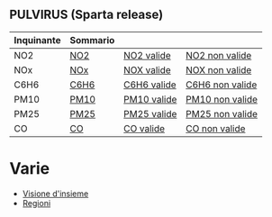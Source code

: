 ## PULVIRUS (Sparta release)


|Inquinante | Sommario |   | | 
|:---------------|:------|:-----|:------|
|NO2| [NO2](no2/no2_summary.md.html) | [NO2 valide](no2/no2_valide_summary.md.html)  | [NO2 non valide](no2/no2_non_valide_summary.md.html)  |
|NOx| [NOx](nox/nox_summary.md.html) | [NOX valide](nox/nox_valide_summary.md.html) | [NOX non valide](nox/nox_non_valide_summary.md.html)|
|C6H6| [C6H6](c6h6/c6h6_summary.md.html)| [C6H6 valide](c6h6/c6h6_valide_summary.md.html)| [C6H6 non valide](c6h6/c6h6_non_valide_summary.md.html)|
|PM10 | [PM10](pm10/pm10_summary.md.html)| [PM10 valide](pm10/pm10_valide_summary.md.html)| [PM10 non valide](pm10/pm10_non_valide_summary.md.html)|
|PM25 | [PM25](pm25/pm25_summary.md.html) | [PM25 valide](pm25/pm25_valide_summary.md.html)| [PM25 non valide](pm25/pm25_non_valide_summary.md.html)|
|CO | [CO](co/co_summary.md.html)| [CO valide](co/co_valide_summary.md.html)   | [CO non valide](co/co_non_valide_summary.md.html)| 

# Varie

* [Visione d'insieme](stazioni_pulvirus.html)
* [Regioni](regioni/index.html)
